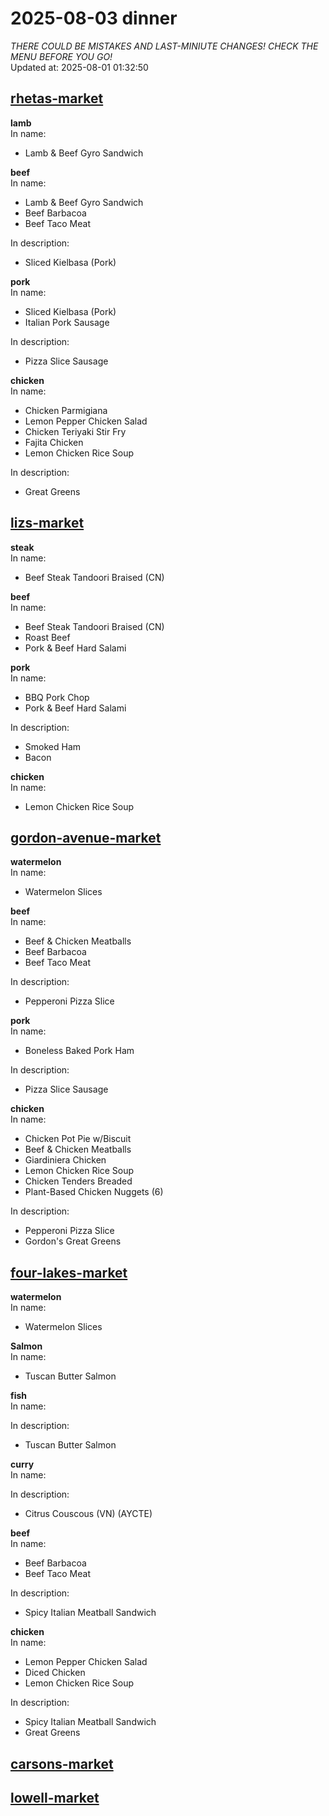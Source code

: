 # 2025-08-03 dinner  
*THERE COULD BE MISTAKES AND LAST-MINIUTE CHANGES! CHECK THE MENU BEFORE YOU GO!*  
Updated at: 2025-08-01 01:32:50  
## [rhetas-market](https://wisc-housingdining.nutrislice.com/menu/rhetas-market/dinner/2025-08-03)  
**lamb**  
In name:   
 - Lamb & Beef Gyro Sandwich  
  
**beef**  
In name:   
 - Lamb & Beef Gyro Sandwich  
 - Beef Barbacoa  
 - Beef Taco Meat  
  
In description:   
 - Sliced Kielbasa (Pork)  
  
**pork**  
In name:   
 - Sliced Kielbasa (Pork)  
 - Italian Pork Sausage  
  
In description:   
 - Pizza Slice Sausage  
  
**chicken**  
In name:   
 - Chicken Parmigiana  
 - Lemon Pepper Chicken Salad  
 - Chicken Teriyaki Stir Fry  
 - Fajita Chicken  
 - Lemon Chicken Rice Soup  
  
In description:   
 - Great Greens  
  
## [lizs-market](https://wisc-housingdining.nutrislice.com/menu/lizs-market/dinner/2025-08-03)  
**steak**  
In name:   
 - Beef Steak Tandoori Braised (CN)  
  
**beef**  
In name:   
 - Beef Steak Tandoori Braised (CN)  
 - Roast Beef  
 - Pork & Beef Hard Salami  
  
**pork**  
In name:   
 - BBQ Pork Chop  
 - Pork & Beef Hard Salami  
  
In description:   
 - Smoked Ham  
 - Bacon  
  
**chicken**  
In name:   
 - Lemon Chicken Rice Soup  
  
## [gordon-avenue-market](https://wisc-housingdining.nutrislice.com/menu/gordon-avenue-market/dinner/2025-08-03)  
**watermelon**  
In name:   
 - Watermelon Slices  
  
**beef**  
In name:   
 - Beef & Chicken Meatballs  
 - Beef Barbacoa  
 - Beef Taco Meat  
  
In description:   
 - Pepperoni Pizza Slice  
  
**pork**  
In name:   
 - Boneless Baked Pork Ham  
  
In description:   
 - Pizza Slice Sausage  
  
**chicken**  
In name:   
 - Chicken Pot Pie w/Biscuit  
 - Beef & Chicken Meatballs  
 - Giardiniera Chicken  
 - Lemon Chicken Rice Soup  
 - Chicken Tenders Breaded  
 - Plant-Based Chicken Nuggets (6)  
  
In description:   
 - Pepperoni Pizza Slice  
 - Gordon's Great Greens  
  
## [four-lakes-market](https://wisc-housingdining.nutrislice.com/menu/four-lakes-market/dinner/2025-08-03)  
**watermelon**  
In name:   
 - Watermelon Slices  
  
**Salmon**  
In name:   
 - Tuscan Butter Salmon  
  
**fish**  
In name:   
  
In description:   
 - Tuscan Butter Salmon  
  
**curry**  
In name:   
  
In description:   
 - Citrus Couscous (VN) (AYCTE)  
  
**beef**  
In name:   
 - Beef Barbacoa  
 - Beef Taco Meat  
  
In description:   
 - Spicy Italian Meatball Sandwich  
  
**chicken**  
In name:   
 - Lemon Pepper Chicken Salad  
 - Diced Chicken  
 - Lemon Chicken Rice Soup  
  
In description:   
 - Spicy Italian Meatball Sandwich  
 - Great Greens  
  
## [carsons-market](https://wisc-housingdining.nutrislice.com/menu/carsons-market/dinner/2025-08-03)  
## [lowell-market](https://wisc-housingdining.nutrislice.com/menu/lowell-market/dinner/2025-08-03)  
  
